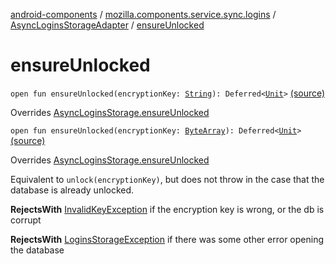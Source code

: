 [android-components](../../index.md) / [mozilla.components.service.sync.logins](../index.md) / [AsyncLoginsStorageAdapter](index.md) / [ensureUnlocked](./ensure-unlocked.md)

# ensureUnlocked

`open fun ensureUnlocked(encryptionKey: `[`String`](https://kotlinlang.org/api/latest/jvm/stdlib/kotlin/-string/index.html)`): Deferred<`[`Unit`](https://kotlinlang.org/api/latest/jvm/stdlib/kotlin/-unit/index.html)`>` [(source)](https://github.com/mozilla-mobile/android-components/blob/master/components/service/sync-logins/src/main/java/mozilla/components/service/sync/logins/AsyncLoginsStorage.kt#L317)

Overrides [AsyncLoginsStorage.ensureUnlocked](../-async-logins-storage/ensure-unlocked.md)


`open fun ensureUnlocked(encryptionKey: `[`ByteArray`](https://kotlinlang.org/api/latest/jvm/stdlib/kotlin/-byte-array/index.html)`): Deferred<`[`Unit`](https://kotlinlang.org/api/latest/jvm/stdlib/kotlin/-unit/index.html)`>` [(source)](https://github.com/mozilla-mobile/android-components/blob/master/components/service/sync-logins/src/main/java/mozilla/components/service/sync/logins/AsyncLoginsStorage.kt#L321)

Overrides [AsyncLoginsStorage.ensureUnlocked](../-async-logins-storage/ensure-unlocked.md)

Equivalent to `unlock(encryptionKey)`, but does not throw in the case
that the database is already unlocked.

**RejectsWith**
[InvalidKeyException](../-invalid-key-exception.md) if the encryption key is wrong, or the db is corrupt

**RejectsWith**
[LoginsStorageException](../-logins-storage-exception.md) if there was some other error opening the database

